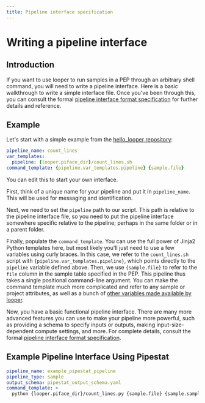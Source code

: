 ```yaml
---
title: Pipeline interface specification
---
```


# Writing a pipeline interface

## Introduction

If you want to use looper to run samples in a PEP through an arbitrary shell command, you will need to write a pipeline interface. Here is a basic walkthrough to write a simple interface file. Once you've been through this, you can consult the formal [pipeline interface format specification](pipeline-interface-specification.md) for further details and reference.

## Example

Let's start with a simple example from the [hello_looper repository](https://github.com/pepkit/hello_looper):

```yaml
pipeline_name: count_lines
var_templates:
  pipeline: {looper.piface_dir}/count_lines.sh
command_template: {pipeline.var_templates.pipeline} {sample.file}
```

You can edit this to start your own interface.

First, think of a unique name for your pipeline and put it in  `pipeline_name`. This will be used for messaging and identification.

Next, we need to set the `pipeline` path to our script. This path is relative to the pipeline interface file, so you need to put the pipeline interface somewhere specific relative to the pipeline; perhaps in the same folder or in a parent folder.

Finally, populate the `command_template`. You can use the full power of Jinja2 Python templates here, but most likely you'll just need to use a few variables using curly braces. In this case, we refer to the `count_lines.sh` script with `{pipeline.var_templates.pipeline}`, which points directly to the `pipeline` variable defined above. Then, we use `{sample.file}` to refer to the `file` column in the sample table specified in the PEP. This pipeline thus takes a single positional command-line argument. You can make the command template much more complicated and refer to any sample or project attributes, as well as a bunch of [other variables made available by looper](variable-namespaces.md).

Now, you have a basic functional pipeline interface. There are many more advanced features you can use to make your pipeline more powerful, such as providing a schema to specify inputs or outputs, making input-size-dependent compute settings, and more. For complete details, consult the formal [pipeline interface format specification](pipeline-interface-specification.md).

## Example Pipeline Interface Using Pipestat
```yaml
pipeline_name: example_pipestat_pipeline
pipeline_type: sample
output_schema: pipestat_output_schema.yaml
command_template: >
  python {looper.piface_dir}/count_lines.py {sample.file} {sample.sample_name} {pipestat.results_file}
```
